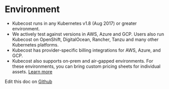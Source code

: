 Environment
===========

* Kubecost runs in any Kubernetes v1.8 (Aug 2017) or greater environment.
* We actively test against versions in AWS, Azure and GCP. Users also run Kubecost on OpenShift, DigitalOcean, Rancher, Tanzu and many other Kubernetes platforms.
* Kubecost has provider-specific billing integrations for AWS, Azure, and GCP.
* Kubecost also supports on-prem and air-gapped environments. For these environments, you can bring custom pricing sheets for individual assets. [Learn more](https://github.com/kubecost/docs/blob/main/air-gapped.md#q-how-do-i-configure-prices-for-my-on-premise-assets)

Edit this doc on [Github](https://github.com/kubecost/docs/blob/main/env.md)

<!--- {"article":"4407601810199","section":"4402815636375","permissiongroup":"1500001277122"} --->